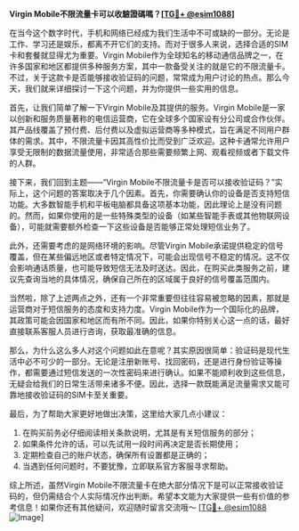 **Virgin Mobile不限流量卡可以收驗證碼嗎？[[TG💪+ @esim1088](https://t.me/s/esim1088)]**

在当今这个数字时代，手机和网络已经成为我们生活中不可或缺的一部分。无论是工作、学习还是娱乐，都离不开它们的支持。而对于很多人来说，选择合适的SIM卡和套餐就显得尤为重要。Virgin Mobile作为全球知名的移动通信品牌之一，在许多国家和地区都提供多种服务方案，其中一款备受关注的就是它的不限流量卡。不过，关于这款卡是否能够接收验证码的问题，常常成为用户讨论的热点。那么今天，我们就来详细探讨一下这个问题，并为你提供一些实用的信息。

首先，让我们简单了解一下Virgin Mobile及其提供的服务。Virgin Mobile是一家以创新和服务质量著称的电信运营商，它在全球多个国家设有分公司或合作伙伴。其产品线覆盖了预付费、后付费以及虚拟运营商等多种模式，旨在满足不同用户群体的需求。其中，不限流量卡因其高性价比而受到广泛欢迎。这种卡通常允许用户享受无限制的数据流量使用，非常适合那些需要频繁上网、观看视频或者下载文件的人群。

接下来，我们回到主题——“Virgin Mobile不限流量卡是否可以接收验证码？”实际上，这个问题的答案取决于几个因素。首先，你需要确认你的设备是否支持短信功能。大多数智能手机和平板电脑都具备这项基本功能，因此理论上是没有问题的。然而，如果你使用的是一些特殊类型的设备（如某些智能手表或其他物联网设备），可能就需要额外检查一下这些设备是否能够正常处理短信业务了。

此外，还需要考虑的是网络环境的影响。尽管Virgin Mobile承诺提供稳定的信号覆盖，但在某些偏远地区或者特定情况下，可能会出现信号不稳定的情况。这不仅会影响通话质量，也可能导致短信无法及时送达。因此，在购买此类服务之前，建议先查询当地的具体情况，确保自己所在的区域属于良好的信号覆盖范围内。

当然啦，除了上述两点之外，还有一个非常重要但往往容易被忽略的因素，那就是运营商对于短信服务的态度和支持力度。Virgin Mobile作为一个国际化的品牌，其政策可能会因国家和地区而有所不同。因此，如果你特别关心这一点的话，最好直接联系客服人员进行咨询，获取最准确的信息。

那么，为什么这么多人对这个问题如此在意呢？其实原因很简单：验证码是现代生活中必不可少的一部分。无论是注册新账号、找回密码，还是进行身份验证等操作，都需要通过短信发送的一次性密码来进行确认。如果不能顺利收到这些信息，无疑会给我们的日常生活带来诸多不便。因此，选择一款既能满足流量需求又能可靠地接收验证码的SIM卡至关重要。

最后，为了帮助大家更好地做出决策，这里给大家几点小建议：
1. 在购买前务必仔细阅读相关条款说明，尤其是有关短信服务的部分；
2. 如果条件允许的话，可以先试用一段时间再决定是否长期使用；
3. 定期检查自己的账户状态，确保所有设置都是正确的；
4. 当遇到任何问题时，不要犹豫，立即联系官方客服寻求帮助。

综上所述，虽然Virgin Mobile不限流量卡在绝大部分情况下是可以正常接收验证码的，但仍需结合个人实际情况作出判断。希望本文能为大家提供一些有价值的参考信息！如果你还有其他疑问，欢迎随时留言交流哦～ [[TG💪+ @esim1088](https://t.me/s/esim1088) ![Image](https://i.postimg.cc/4NQfJmqS/Snipaste-2025-05-13-00-14-12.png)]